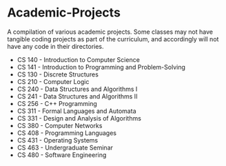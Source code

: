 # Academic-Projects
A compilation of various academic projects. Some classes may not have tangible coding projects as part of the curriculum, and accordingly will not have any code in their directories.

* CS 140 - Introduction to Computer Science
* CS 141 - Introduction to Programming and Problem-Solving
* CS 130 - Discrete Structures
* CS 210 - Computer Logic
* CS 240 - Data Structures and Algorithms I
* CS 241 - Data Structures and Algorithms II
* CS 256 - C++ Programming
* CS 311 - Formal Languages and Automata
* CS 331 - Design and Analysis of Algorithms
* CS 380 - Computer Networks
* CS 408 - Programming Languages
* CS 431 - Operating Systems
* CS 463 - Undergraduate Seminar
* CS 480 - Software Engineering

